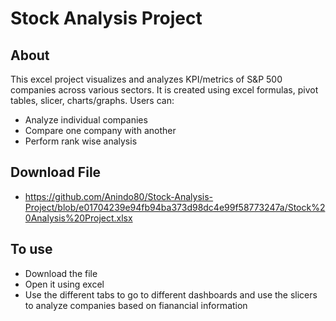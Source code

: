 # Stock Analysis Project

## About
This excel project visualizes and analyzes KPI/metrics of S&P 500 companies across various sectors. It is created using excel formulas, pivot tables, slicer, charts/graphs. Users can:
- Analyze individual companies
- Compare one company with another
- Perform rank wise analysis

## Download File
- https://github.com/Anindo80/Stock-Analysis-Project/blob/e01704239e94fb94ba373d98dc4e99f58773247a/Stock%20Analysis%20Project.xlsx

## To use
- Download the file
- Open it using excel
- Use the different tabs to go to different dashboards and use the slicers to analyze companies based on fianancial information

